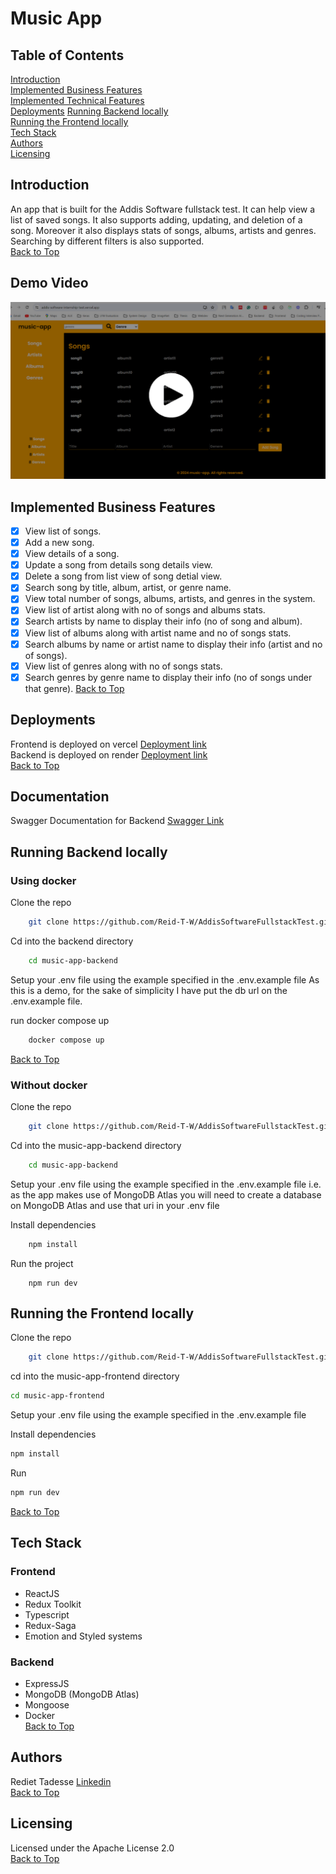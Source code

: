 # Music App
## Table of Contents  
[Introduction](#introduction)  
[Implemented Business Features](#implemented-business-features)  
[Implemented Technical Features](#implemented-technical-features)  
[Deployments](#deployments)
[Running Backend locally  ](#running-backend-locally)  
[Running the Frontend locally](#running-the-frontend-locally)  
[Tech Stack](#tech-stack)  
[Authors](#authors)  
[Licensing](#licensing)  

## Introduction  
An app that is built for the Addis Software fullstack test. It can help view a list of saved songs. It also supports adding, updating, and deletion of a song. Moreover it also displays stats of songs, albums, artists and genres. Searching by
different filters is also supported.  
[Back to Top](#table-of-contents) 

## Demo Video  
[![Demo video for music-app](https://github.com/Reid-T-W/AddisSoftwareInternshipTest/blob/master/music-app-demo-video-thumbnail.png)](https://www.loom.com/share/f2f982cd6c3d4f8680543178346e0703?sid=431f4b88-ecba-4abc-ae14-206492b9d92e)  
## Implemented Business Features  
- [x] View list of songs.
- [x] Add a new song.
- [x] View details of a song.
- [x] Update a song from details song details view.
- [x] Delete a song from list view of song detial view.
- [x] Search song by title, album, artist, or genre name.
- [x] View total number of songs, albums, artists, and genres in the system.
- [x] View list of artist along with no of songs and albums stats.
- [x] Search artists by name to display their info (no of song and album).
- [x] View list of albums along with artist name and no of songs stats.
- [x] Search albums by name or artist name to display their info (artist and no of songs).
- [x] View list of genres along with no of songs stats.
- [x] Search genres by genre name to display their info (no of songs under that genre).
[Back to Top](#table-of-contents) 

## Deployments   
Frontend is deployed on vercel [Deployment link](https://addis-software-fullstack-test.vercel.app/)  
Backend is deployed on render [Deployment link](https://addissoftwarefullstacktest.onrender.com/api/v1)  
[Back to Top](#table-of-contents) 

## Documentation
Swagger Documentation for Backend [Swagger Link](https://addissoftwarefullstacktest.onrender.com/docs)

## Running Backend locally  
### Using docker
Clone the repo  
```bash
    git clone https://github.com/Reid-T-W/AddisSoftwareFullstackTest.git
```
Cd into the backend directory  
```bash
    cd music-app-backend  
```

Setup your .env file using the example specified in the .env.example file
As this is a demo, for the sake of simplicity I have put the db url on the .env.example file.
<!-- (i.e. as the app makes use of MongoDB Atlas you will need to create a database on MongoDB Atlas and use that uri in your .env file)     -->

run docker compose up  
```bash
    docker compose up  
```  
[Back to Top](#table-of-contents) 

### Without docker
Clone the repo  
```bash
    git clone https://github.com/Reid-T-W/AddisSoftwareFullstackTest.git
```
Cd into the music-app-backend directory  
```bash
    cd music-app-backend  
```

Setup your .env file using the example specified in the .env.example file
i.e. as the app makes use of MongoDB Atlas you will need to create a database on MongoDB Atlas and use that uri in your .env file

Install dependencies
```bash
    npm install
```
Run the project
```
    npm run dev
```

## Running the Frontend locally
Clone the repo  
```bash
    git clone https://github.com/Reid-T-W/AddisSoftwareFullstackTest.git
```
cd into the music-app-frontend directory  
```bash
cd music-app-frontend
```  
Setup your .env file using the example specified in the .env.example file  
  
Install dependencies  
```bash
npm install
```
Run  
```bash
npm run dev
```  
[Back to Top](#table-of-contents) 
## Tech Stack
### Frontend
- ReactJS
- Redux Toolkit  
- Typescript  
- Redux-Saga  
- Emotion and Styled systems   

### Backend
- ExpressJS  
- MongoDB (MongoDB Atlas)
- Mongoose  
- Docker   
[Back to Top](#table-of-contents) 
## Authors  
Rediet Tadesse [Linkedin](https://www.linkedin.com/in/rediet-tadesse-43209013b/)   
[Back to Top](#table-of-contents) 

## Licensing  
Licensed under the Apache License 2.0  
[Back to Top](#table-of-contents) 
